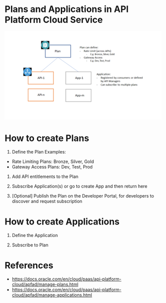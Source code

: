 # Plans and Applications in API Platform Cloud Service
![Plans and Applications in APIPCS](plans-applications-apipcs.png)

# How to create Plans

1. Define the Plan
Examples:
- Rate Limiting Plans: Bronze, Silver, Gold
- Gateway Access Plans: Dev, Test, Prod

1. Add API entitlements to the Plan

1. Subscribe Application(s) or go to create App and then return here

1. [Optional] Publish the Plan on the Developer Portal, for developers to discover and request subscription

# How to create Applications

1. Define the Application

1. Subscribe to Plan

# References
* https://docs.oracle.com/en/cloud/paas/api-platform-cloud/apfad/manage-plans.html
* https://docs.oracle.com/en/cloud/paas/api-platform-cloud/apfad/manage-applications.html
